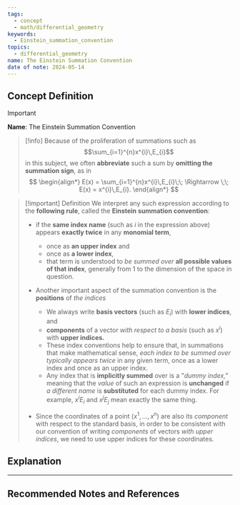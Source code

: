 ```yaml
---
tags:
  - concept
  - math/differential_geometry
keywords:
  - Einstein_summation_convention
topics:
  - differential_geometry
name: The Einstein Summation Convention
date of note: 2024-05-14
---
```


## Concept Definition

>[!important]
>**Name**: The Einstein Summation Convention

>[!info]
>Because of the proliferation of summations such as $$\sum_{i=1}^{n}x^{i}\,E_{i}$$ in this subject, we often **abbreviate** such a sum by **omitting the summation sign**, as in
>$$
> \begin{align*}
> E(x) = \sum_{i=1}^{n}x^{i}\,E_{i}\;\; \Rightarrow \;\; E(x) = x^{i}\,E_{i}.
> \end{align*}
>$$ 

>[!important] Definition
>We interpret any such expression according to the **following rule**, called the **Einstein summation convention**:
>
>- if the **same index name** (such as $i$ in the expression above) appears **exactly twice** in any **monomial term**, 
>	- once as **an upper index** and 
>	- once as **a lower index**, 
>	- that term is understood to *be summed over* **all possible values of that index**, generally from $1$ to the dimension of the space in question. 
>
>
>- Another important aspect of the summation convention is the **positions** of *the indices* 
>	- We always write **basis vectors** (such as $E_i$) with **lower indices**, and
>	- **components** of a vector *with respect to a basis* (such as $x^i$) with **upper indices.** 
>	- These index conventions help to ensure that, in summations that make mathematical sense, *each index to be summed over typically appears twice* in any given term, once as a lower index and once as an upper index. 
>	- Any index that is **implicitly summed** over is a "*dummy index,"* meaning that the *value* of such an expression is **unchanged** if *a different name* is **substituted** for each dummy index. For example, $x^i E_i$ and $x^j E_j$ mean exactly the same thing. 
>
>
>- Since the coordinates of a point $(x^1,\ldots, x^n)$ are also its *component* with respect to the standard basis, in order to be consistent with our convention of writing *components* of vectors *with upper indices*, we need to use upper indices for these coordinates.





## Explanation





-----------
##  Recommended Notes and References

